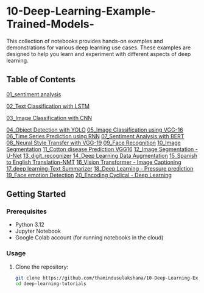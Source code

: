 # 10-Deep-Learning-Example-Trained-Models-
This collection of notebooks provides hands-on examples and demonstrations for various deep learning use cases. These examples are designed to help you learn and experiment with different aspects of deep learning.

## Table of Contents

   [01_sentiment analysis](https://github.com/ThaminduSulakshana/10-Deep-Learning-Example-Trained-Models-/blob/928a86b646788fb1d00cc86ce0ad812aa48e9040/01_sentiment%20analysis.ipynb)
   
   [02_Text Classification with LSTM](https://github.com/ThaminduSulakshana/10-Deep-Learning-Example-Trained-Models-/blob/main/02_Text%20Classification%20with%20LSTM.ipynb)
   
   [03_Image Classification with CNN](https://github.com/ThaminduSulakshana/10-Deep-Learning-Example-Trained-Models-/blob/main/03_Image%20Classification%20with%20CNN.ipynb)
   
   [04_Object Detection with YOLO](https://github.com/ThaminduSulakshana/10-Deep-Learning-Example-Trained-Models-/blob/main/04_Object%20Detection%20with%20YOLO.ipynb)
   [05_Image Classification using VGG-16](https://github.com/ThaminduSulakshana/10-Deep-Learning-Example-Trained-Models-/blob/main/05_Image%20Classification%20using%20VGG16.ipynb)
   [06_Time Series Prediction using RNN](https://github.com/ThaminduSulakshana/10-Deep-Learning-Example-Trained-Models-/blob/main/06_Time%20Series%20Prediction%20using%20RNN.ipynb)
   [07_Sentiment Analysis with BERT](https://github.com/ThaminduSulakshana/10-Deep-Learning-Example-Trained-Models-/blob/main/07_Sentiment%20Analysis%20with%20BERT.ipynb)
   [08_Neural Style Transfer with VGG-19](https://github.com/ThaminduSulakshana/10-Deep-Learning-Example-Trained-Models-/blob/main/08_Neural%20Style%20Transfer%20with%20VGG-19.ipynb)
   [09_Face Recognition](https://github.com/ThaminduSulakshana/10-Deep-Learning-Example-Trained-Models-/blob/main/09_Face%20Recognition.ipynb)
   [10_Image Segmentation](https://github.com/ThaminduSulakshana/10-Deep-Learning-Example-Trained-Models-/blob/main/10_Image%20Segmentation.ipynb)
   [11_Cotton disease Prediction VGG16](https://github.com/ThaminduSulakshana/20-Deep-Learning-Trained-Models-/blob/main/11_Cotton%20disease%20Prediction%20VGG16.ipynb)
   [12_Image Segmentation - U-Net](https://github.com/ThaminduSulakshana/20-Deep-Learning-Trained-Models-/blob/main/12_Image%20Segmentation%20-%20U-Net.ipynb)
   [13_digit_recognizer](https://github.com/ThaminduSulakshana/20-Deep-Learning-Trained-Models-/blob/main/13_digit_recognizer.ipynb)
   [14_Deep Learning Data Augmentation](https://github.com/ThaminduSulakshana/20-Deep-Learning-Trained-Models-/blob/main/14_Deep%20Learning%20Data%20Augmentation.ipynb)
   [15_Spanish to English Translation-NMT](https://github.com/ThaminduSulakshana/20-Deep-Learning-Trained-Models-/blob/main/15_Spanish%20to%20English%20Translation-NMT.ipynb)
   [16_Vision Transformer - Image Captioning](https://github.com/ThaminduSulakshana/20-Deep-Learning-Trained-Models-/blob/main/16_Vision%20Transformer%20-%20Image%20Captioning.ipynb)
   [17_deep learning-Text Summarizer](https://github.com/ThaminduSulakshana/20-Deep-Learning-Trained-Models-/blob/main/17_deep%20learning-Text%20Summarizer.ipynb)
   [18_Deep Learning - Pressure prediction](https://github.com/ThaminduSulakshana/20-Deep-Learning-Trained-Models-/blob/main/18_Deep%20Learning%20-%20Pressure%20prediction%20.ipynb)
   [19_Face emotion Detection](https://github.com/ThaminduSulakshana/20-Deep-Learning-Trained-Models-/blob/main/19_Face%20emotion%20Dectection.ipynb)
   [20_Encoding Cyclical - Deep Learning](https://github.com/ThaminduSulakshana/20-Deep-Learning-Trained-Models-/blob/main/20_Encoding%20Cyclical%20-%20Deep%20Learning.ipynb)

## Getting Started

### Prerequisites

- Python 3.12
- Jupyter Notebook
- Google Colab account (for running notebooks in the cloud)

### Usage

1. Clone the repository:

   ```bash
   git clone https://github.com/thamindusulakshana/10-Deep-Learning-Example-Trained-Models-.git
   cd deep-learning-tutorials
